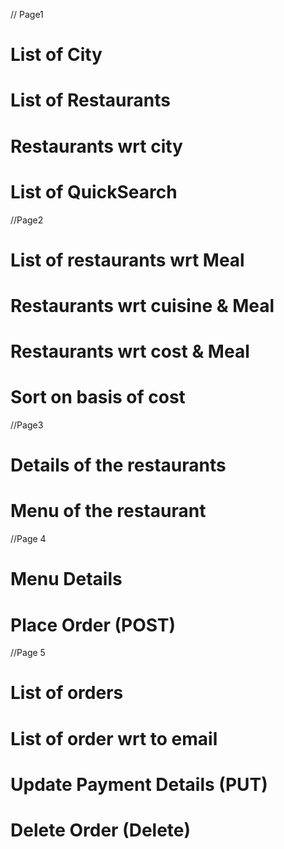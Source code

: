 // Page1

# List of City
# List of Restaurants
# Restaurants wrt city
# List of QuickSearch

//Page2

# List of restaurants wrt Meal
# Restaurants wrt cuisine & Meal
# Restaurants wrt cost & Meal
# Sort on basis of cost

//Page3

# Details of the restaurants
# Menu of the restaurant


//Page 4

# Menu Details
# Place Order (POST)

//Page 5

# List of orders
# List of order wrt to email
# Update Payment Details (PUT)
# Delete Order (Delete)
